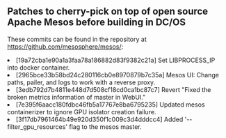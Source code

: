 <H2>Patches to cherry-pick on top of open source Apache Mesos before building in DC/OS</h2>

These commits can be found in the repository at <a href="https://github.com/mesosphere/mesos/">https://github.com/mesosphere/mesos/</a>:
<li>[19a72cba1e90a1a3faa78a186882d83f9382c21a] Set LIBPROCESS_IP into docker container.
<li>[2965bce33b58bd24c280116cb0e8970879b7c35a] Mesos UI: Change paths, pailer, and logs to work with a reverse proxy.
<li>[3edb792d7b4811e448d7d508cf18cd0ca1bc87c7] Revert "Fixed the broken metrics information of master in WebUI."
<li>[7e395f6aacc180fdbc46fb5a17767e8ba6795235] Updated mesos containerizer to ignore GPU isolator creation failure.
<li>[3f17db7961464b49e920d350f1c009c3d4dddcc4] Added '--filter_gpu_resources' flag to the mesos master.
